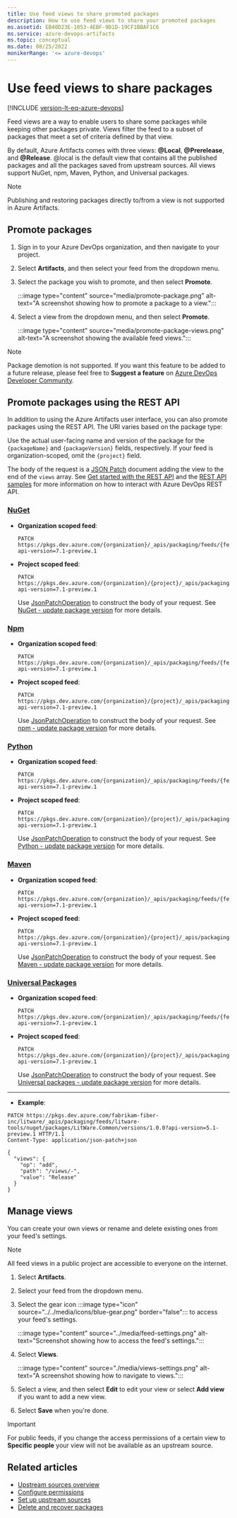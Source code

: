 ```yaml
---
title: Use feed views to share promoted packages
description: How to use feed views to share your promoted packages
ms.assetid: EB40D23E-1053-4EBF-9D1D-19CF1BBAF1C6
ms.service: azure-devops-artifacts
ms.topic: conceptual
ms.date: 08/25/2022
monikerRange: '<= azure-devops'
---
```

 
# Use feed views to share packages

[!INCLUDE [version-lt-eq-azure-devops](../../includes/version-lt-eq-azure-devops.md)]

Feed views are a way to enable users to share some packages while keeping other packages private. Views filter the feed to a subset of packages that meet a set of criteria defined by that view.

By default, Azure Artifacts comes with three views: **@Local**, **@Prerelease**, and **@Release**. @local is the default view that contains all the published packages and all the packages saved from upstream sources. All views support NuGet, npm, Maven, Python, and Universal packages.

> [!Note]
> Publishing and restoring packages directly to/from a view is not supported in Azure Artifacts.

## Promote packages

1. Sign in to your Azure DevOps organization, and then navigate to your project.

1. Select **Artifacts**, and then select your feed from the dropdown menu.

1. Select the package you wish to promote, and then select **Promote**.

    :::image type="content" source="media/promote-package.png" alt-text="A screenshot showing how to promote a package to a view.":::

1. Select a view from the dropdown menu, and then select **Promote**.

    :::image type="content" source="media/promote-package-views.png" alt-text="A screenshot showing the available feed views.":::

> [!NOTE]
> Package demotion is not supported. If you want this feature to be added to a future release, please feel free to **Suggest a feature** on [Azure DevOps Developer Community](https://developercommunity.visualstudio.com/spaces/21/index.html).

## Promote packages using the REST API

In addition to using the Azure Artifacts user interface, you can also promote packages using the REST API. The URI varies based on the package type:

Use the actual user-facing name and version of the package for the `{packageName}` and `{packageVersion}` fields, respectively. If your feed is organization-scoped, omit the `{project}` field.

The body of the request is a [JSON Patch](https://jsonpatch.com/) document adding the view to the end of the `views` array. See [Get started with the REST API](../../integrate/how-to/call-rest-api.md) and the [REST API samples](../../integrate/get-started/rest/samples.md) for more information on how to interact with Azure DevOps REST API.

### [NuGet](#tab/nuget)

- **Organization scoped feed**:

    ```HTTP
    PATCH https://pkgs.dev.azure.com/{organization}/_apis/packaging/feeds/{feedId}/nuget/packages/{packageName}/versions/{packageVersion}?api-version=7.1-preview.1
    ```

- **Project scoped feed**:
   
    ```HTTP
    PATCH https://pkgs.dev.azure.com/{organization}/{project}/_apis/packaging/feeds/{feedId}/nuget/packages/{packageName}/versions/{packageVersion}?api-version=7.1-preview.1
    ```

    Use [JsonPatchOperation](/rest/api/azure/devops/artifactspackagetypes/nuget/update%20package%20version?view=azure-devops-rest-5.1&preserve-view=true#jsonpatchoperation) to construct the body of your request. See [NuGet - update package version](/rest/api/azure/devops/artifactspackagetypes/nuget/update%20package%20version?view=azure-devops-rest-7.1&preserve-view=true) for more details.

### [Npm](#tab/npm)
  
- **Organization scoped feed**:

    ```HTTP
    PATCH https://pkgs.dev.azure.com/{organization}/_apis/packaging/feeds/{feedId}/npm/{packageName}/versions/{packageVersion}?api-version=7.1-preview.1
    ```

- **Project scoped feed**:
    
    ```HTTP
    PATCH https://pkgs.dev.azure.com/{organization}/{project}/_apis/packaging/feeds/{feedId}/npm/{packageName}/versions/{packageVersion}?api-version=7.1-preview.1
    ```

    Use [JsonPatchOperation](/javascript/api/azure-devops-extension-api/jsonpatchoperation) to construct the body of your request. See [npm - update package version](/rest/api/azure/devops/artifactspackagetypes/npm/update%20package?view=azure-devops-rest-7.1&preserve-view=true) for more details.

### [Python](#tab/python)
 
- **Organization scoped feed**:
  
    ```HTTP
    PATCH https://pkgs.dev.azure.com/{organization}/_apis/packaging/feeds/{feedId}/pypi/packages/{packageName}/versions/{packageVersion}?api-version=7.1-preview.1
    ```

- **Project scoped feed**:
    
    ```HTTP
    PATCH https://pkgs.dev.azure.com/{organization}/{project}/_apis/packaging/feeds/{feedId}/pypi/packages/{packageName}/versions/{packageVersion}?api-version=7.1-preview.1
    ```

    Use [JsonPatchOperation](/rest/api/azure/devops/artifactspackagetypes/python/update%20package%20version?view=azure-devops-rest-5.1&preserve-view=true#jsonpatchoperation) to construct the body of your request. See [Python - update package version](/rest/api/azure/devops/artifactspackagetypes/python/update%20package%20version?view=azure-devops-rest-7.1&preserve-view=true) for more details.

### [Maven](#tab/maven)

- **Organization scoped feed**:

    ```HTTP
    PATCH https://pkgs.dev.azure.com/{organization}/_apis/packaging/feeds/{feed}/maven/groups/{groupId}/artifacts/{artifactId}/versions/{version}?api-version=7.1-preview.1
    ```
- **Project scoped feed**:
   
    ```HTTP
    PATCH https://pkgs.dev.azure.com/{organization}/{project}/_apis/packaging/feeds/{feed}/maven/groups/{groupId}/artifacts/{artifactId}/versions/{version}?api-version=7.1-preview.1
    ```

    Use [JsonPatchOperation](/rest/api/azure/devops/artifactspackagetypes/python/update%20package%20version?view=azure-devops-rest-5.1&preserve-view=true#jsonpatchoperation) to construct the body of your request. See [Maven  - update package version](/rest/api/azure/devops/artifactspackagetypes/maven/update-package-version?view=azure-devops-rest-7.1&preserve-view=true) for more details.

### [Universal Packages](#tab/universalpackages)
    
- **Organization scoped feed**:

    ```HTTP
    PATCH https://pkgs.dev.azure.com/{organization}/_apis/packaging/feeds/{feedId}/upack/packages/{packageName}/versions/{packageVersion}?api-version=7.1-preview.1
    ```

- **Project scoped feed**:

    ```HTTP
    PATCH https://pkgs.dev.azure.com/{organization}/{project}/_apis/packaging/feeds/{feedId}/upack/packages/{packageName}/versions/{packageVersion}?api-version=7.1-preview.1
    ```

    Use [JsonPatchOperation](/rest/api/azure/devops/artifactspackagetypes/universal/update%20package%20version?view=azure-devops-rest-5.1&preserve-view=true#jsonpatchoperation) to construct the body of your request. See [Universal packages - update package version](/rest/api/azure/devops/artifactspackagetypes/universal/update%20package%20version?view=azure-devops-rest-7.1&preserve-view=true) for more details.

---

- **Example**:

```HTTP
PATCH https://pkgs.dev.azure.com/fabrikam-fiber-inc/litware/_apis/packaging/feeds/litware-tools/nuget/packages/LitWare.Common/versions/1.0.0?api-version=5.1-preview.1 HTTP/1.1
Content-Type: application/json-patch+json

{
  "views": {
    "op": "add",
    "path": "/views/-",
    "value": "Release"
  }
}
```

## Manage views

You can create your own views or rename and delete existing ones from your feed's settings.

> [!NOTE]
> All feed views in a public project are accessible to everyone on the internet.

1. Select **Artifacts**.

1. Select your feed from the dropdown menu.

1. Select the gear icon :::image type="icon" source="../../media/icons/blue-gear.png" border="false"::: to access your feed's settings.

    :::image type="content" source="../media/feed-settings.png" alt-text="Screenshot showing how to access the feed's settings.":::

1. Select **Views**.

    :::image type="content" source="./media/views-settings.png" alt-text="A screenshot showing how to navigate to views.":::

1. Select a view, and then select **Edit** to edit your view or select **Add view** if you want to add a new view.

1. Select **Save** when you're done.

> [!IMPORTANT]
> For public feeds, if you change the access permissions of a certain view to **Specific people** your view will not be available as an upstream source.

## Related articles

- [Upstream sources overview](../concepts/upstream-sources.md)
- [Configure permissions](./feed-permissions.md)
- [Set up upstream sources](../how-to/set-up-upstream-sources.md)
- [Delete and recover packages](../how-to/delete-and-recover-packages.md)
